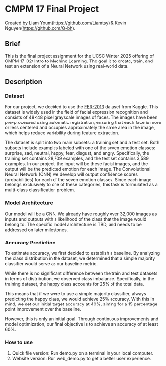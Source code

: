 # CMPM 17 Final Project

Created by Liam Youm(https://github.com/Liamtsy) & Kevin Nguyen(https://github.com/Q-bh).

## Brief

This is the final project assignment for the UCSC Winter 2025 offering of CMPM 17-02: Intro to Machine Learning. The goal is to create, train, and test an extension of a Neural Network using real-world data.

## Description

### Dataset

For our project, we decided to use the [FER-2013](https://www.kaggle.com/datasets/msambare/fer2013) dataset from Kaggle. This dataset is widely used in the field of facial expression recognition and consists of 48×48 pixel grayscale images of faces. The images have been pre-processed using automatic registration, ensuring that each face is more or less centered and occupies approximately the same area in the image, which helps reduce variability during feature extraction.

The dataset is split into two main subsets: a training set and a test set. Both subsets include examples labeled with one of the seven emotion classes: surprise, sad, neutral, happy, fear, disgust, and angry. Specifically, the training set contains 28,709 examples, and the test set contains 3,589 examples. In our project, the input will be these facial images, and the output will be the predicted emotion for each image. The Convolutional Neural Network (CNN) we develop will output confidence scores (probabilities) for each of the seven emotion classes. Since each image belongs exclusively to one of these categories, this task is formulated as a multi-class classification problem.

### Model Architecture

Our model will be a CNN. We already have roughly over 32,000 images as inputs and outputs with a likelihood of the class that the image would belong to. The specific model architecture is TBD, and needs to be addressed on later milestones.

### Accuracy Prediction

To estimate accuracy, we first decided to establish a baseline. By analyzing the class distribution in the dataset, we determined that a simple majority classifier would serve as our baseline metric.

While there is no significant difference between the train and test datasets in terms of distribution, we observed class imbalance. Specifically, in the training dataset, the happy class accounts for 25% of the total data.

This means that if we were to use a simple majority classifier, always predicting the happy class, we would achieve 25% accuracy. With this in mind, we set our initial target accuracy at 40%, aiming for a 15 percentage point improvement over the baseline.

However, this is only an initial goal. Through continuous improvements and model optimization, our final objective is to achieve an accuracy of at least 60%.

### How to use

1. Quick file version: Run demo.py on a terminal in your local computer.
2. Website version: Run web_demo.py to get a better user experience.
